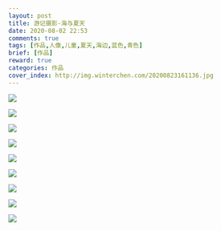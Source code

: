 ```yaml
---
layout: post
title: 游记摄影-海与夏天
date: 2020-08-02 22:53
comments: true
tags: [作品,人像,儿童,夏天,海边,蓝色,青色]
brief: [作品]
reward: true
categories: 作品
cover_index: http://img.winterchen.com/20200823161136.jpg
---
```



![](http://img.winterchen.com/20200823161149.jpg)


![](http://img.winterchen.com/20200823161209.jpg)


![](http://img.winterchen.com/20200823161220.jpg)


![](http://img.winterchen.com/20200823161407.jpg)



![](http://img.winterchen.com/20200823161244.jpg)


![](http://img.winterchen.com/20200823161619.jpg)


![](http://img.winterchen.com/20200823161631.jpg)




![](http://img.winterchen.com/20200823161256.jpg)



![](http://img.winterchen.com/20200823161532.jpg)